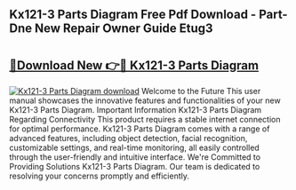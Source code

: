 ## Kx121-3 Parts Diagram Free Pdf Download - Part-Dne New Repair Owner Guide Etug3

# <h2><a href="http://dfjzorv.blite.top/?on=Kx121-3+Parts+Diagram">🔗Download New 👉🔴 Kx121-3 Parts Diagram</a></h2>

[![Kx121-3 Parts Diagram download](https://i.imgur.com/lujVjoI.png)](http://dfjzorv.blite.top/?on=Kx121-3+Parts+Diagram)
Welcome to the Future This user manual showcases the innovative features and functionalities of your new Kx121-3 Parts Diagram. Important Information Kx121-3 Parts Diagram Regarding Connectivity This product requires a stable internet connection for optimal performance. Kx121-3 Parts Diagram comes with a range of advanced features, including object detection, facial recognition, customizable settings, and real-time monitoring, all easily controlled through the user-friendly and intuitive interface. We're Committed to Providing Solutions Kx121-3 Parts Diagram. Our team is dedicated to resolving your concerns promptly and efficiently.
